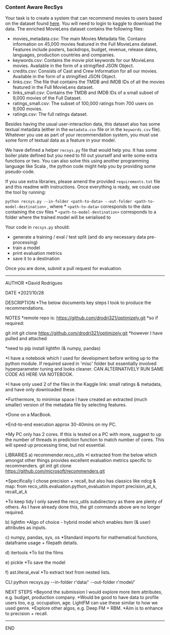 ### Content Aware RecSys


Your task is to create a system that can recommend movies to users based on the dataset found [here](https://www.kaggle.com/rounakbanik/the-movies-dataset/data). You will need to login to kaggle to download the data. The enriched MovieLens dataset contains the following files:


* movies_metadata.csv: The main Movies Metadata file. Contains information on 45,000 movies featured in the Full MovieLens dataset. Features include posters, backdrops, budget, revenue, release dates, languages, production countries and companies.
* keywords.csv: Contains the movie plot keywords for our MovieLens movies. Available in the form of a stringified JSON Object.
* credits.csv: Consists of Cast and Crew Information for all our movies. Available in the form of a stringified JSON Object.
* links.csv: The file that contains the TMDB and IMDB IDs of all the movies featured in the Full MovieLens dataset.
* links_small.csv: Contains the TMDB and IMDB IDs of a small subset of 9,000 movies of the Full Dataset.
* ratings_small.csv: The subset of 100,000 ratings from 700 users on 9,000 movies.
* ratings.csv: The full ratings dataset.

Besides having the usual user-interaction data, this dataset also has some textual metadata (either in the `metadata.csv` file or in the `keywords.csv` file). Whatever you use as part of your recommendation system, you must use some form of textual data as a feature in your model.


We have defined a helper `recsys.py` file that would help you. It has some boiler plate defined but you need to fill out yourself and write some extra functions or two. You can also solve this using another programming language like Scala , the python code might help you by providing some pseudo-code.

If you use extra libraries, please amend the provided `requirements.txt` file and this readme with instructions. Once everything is ready, we could use the tool by running:

`python recsys.py --in-folder <path-to-data> --out-folder <path-to-model-destination>` , where
	* `<path-to-data>` corresponds to the data containing the csv files
	* `<path-to-model-destination>` corresponds to a folder where the trained model will be serialised to


Your code in `recsys.py` should:
* generate a training / eval / test split (and do any necessary data pre-processing)
* train a model
* print evaluation metrics
* save it to a destination

Once you are done, submit a pull request for evaluation.


---------------------------------------------------------


AUTHOR
*David Rodrigues


DATE
*2021/10/28


DESCRIPTION
*The below documents key steps I took to produce the recommendations.


NOTES
*remote repo is: https://github.com/drodri321/optimizely.git
*so if required: 

git init
git clone https://github.com/drodri321/optimizely.git
*however I have pulled and attached

*need to pip install lightfm (& numpy, pandas)

*I have a notebook which I used for development before writing up to the python module.  If required saved in 'misc' folder but essentially involved hyperparameter tuning and looks cleaner.  CAN ALTERNATIVELY RUN SAME CODE AS HERE VIA NOTEBOOK.

*I have only used 2 of the files in the Kaggle link: small ratings & metadata, and have only downloaded these.

*Furthermore, to minimise space I have created an extracted (much smaller) version of the metadata file by selecting features.

*Done on a MacBook.

*End-to-end execution approx 30-40mins on my PC.

*My PC only has 2 cores.  If this is tested on a PC with more, suggest to up the number of threads in prediction function to match number of cores.  This will speed up processing time, but not essential.


LIBRARIES
a) recommender.reco_utils
*I extracted from the below which amongst other things provides excellent evaluation metrics specific to recommenders.
git init
git clone https://github.com/microsoft/recommenders.git

*Specifically I chose precision + recall, but also has classics like ndcg & map:
from reco_utils.evaluation.python_evaluation import precision_at_k, recall_at_k

*To keep tidy I only saved the reco_utils subdirectory as there are plenty of others.  As I have already done this, the git commands above are no longer required.

b) lightfm
*Algo of choice - hybrid model which enables item (& user) attributes as inputs.

c) numpy, pandas, sys, os
*Standard imports for mathematical functions, dataframe usage + filepath details.

d) itertools
*To list the films

e) pickle
*To save the model

f) ast.literal_eval
*To extract text from nested lists.


CLI
python recsys.py --in-folder r'data/' --out-folder r'model/'


NEXT STEPS
*Beyond the submission I would explore more item attributes, e.g. budget, production company.
*Would be good to have data to profile users too, e.g. occupation, age.  LightFM can use these similar to how we used genre.
*Explore other algos, e.g. Deep FM + RBM.
*Aim is to enhance to precision + recall.

---------------------------------------------------------
END
